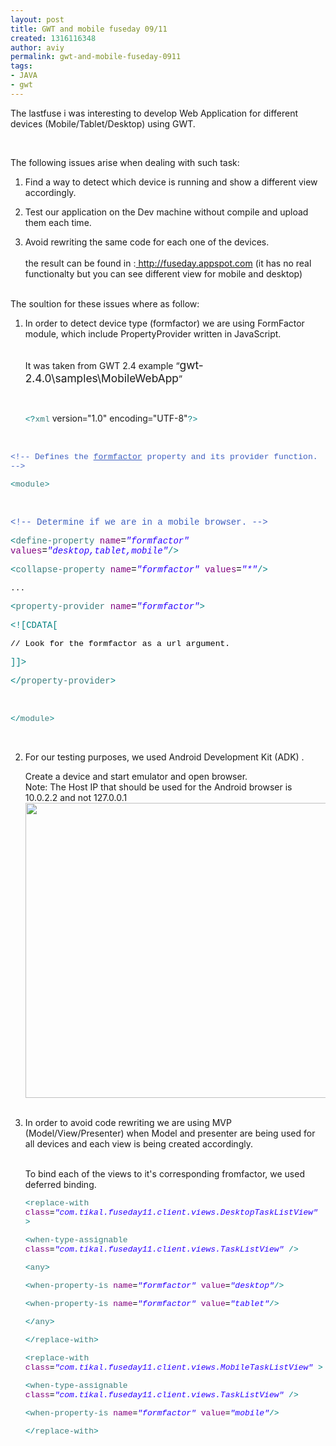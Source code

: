 ```yaml
---
layout: post
title: GWT and mobile fuseday 09/11
created: 1316116348
author: aviy
permalink: gwt-and-mobile-fuseday-0911
tags:
- JAVA
- gwt
---
```

<p>The lastfuse i was interesting to develop Web Application for different devices (Mobile/Tablet/Desktop) using GWT.</p>
<p>&nbsp;</p>
<p>The following issues arise&nbsp;when dealing with such task:</p>
<ol>
    <li>
    <p style="margin-bottom: 0in">Find a way to detect which device 	is running and show a different view accordingly.</p>
    </li>
    <li>
    <p style="margin-bottom: 0in">Test our application on the Dev 	machine without compile and upload them each time.</p>
    </li>
    <li>
    <p style="margin-bottom: 0in">Avoid rewriting the same code for 	each one of the devices.<br />
    &nbsp;</p>
    the result can be found in :<a href="http://fuseday.appspot.com/"> http://fuseday.appspot.com</a>&nbsp;(it has no real functionalty but you can see different view for mobile and desktop)<br type="_moz" />
    &nbsp;</li>
</ol>
<p>The soultion for these issues where as follow:</p>
<ol>
    <li>
    <p style="margin-bottom: 0in">In order to detect device type 	(formfactor) we are using FormFactor module, which include 	PropertyProvider written in JavaScript. <br />
    &nbsp;</p>
    <p style="margin-bottom: 0in">It was taken from GWT 2.4 example  	&ldquo;<font size="3" style="font-size: 13pt">gwt-2.4.0\samples\MobileWebApp</font>&rdquo;</p>
    <p style="margin-bottom: 0in">&nbsp;</p>
    <p style="margin-bottom: 0in"><font color="#008080"><font face="Courier New, monospace"><font size="2">&lt;?</font></font></font><font color="#3f7f7f"><font face="Courier New, monospace"><font size="2">xml</font></font></font> 	version<font color="#000000"><font face="Courier New, monospace"><font size="2">=</font></font></font>&quot;1.0&quot; 	encoding<font color="#000000"><font face="Courier New, monospace"><font size="2">=</font></font></font>&quot;UTF-8&quot;<font color="#008080"><font face="Courier New, monospace"><font size="2">?&gt;</font></font></font></p>
    </li>
</ol>
<p align="LEFT" style="margin-bottom: 0in">&nbsp;</p>
<p align="LEFT" style="margin-bottom: 0in"><font color="#3f5fbf"><font face="Courier New, monospace"><font size="2">	&lt;!-- Defines the <u>formfactor</u> property and its provider function. --&gt;</font></font></font></p>
<p align="LEFT" style="margin-bottom: 0in"><font face="Courier New, monospace"><font size="2"><font color="#008080">	&lt;</font><font color="#3f7f7f">module</font><font color="#008080">&gt;</font></font></font></p>
<p align="LEFT" style="margin-bottom: 0in">&nbsp;</p>
<p align="LEFT" style="margin-bottom: 0in"><font color="#000000">  <font face="Courier New, monospace"><font size="2">	</font><font color="#3f5fbf">&lt;!-- Determine if we are in a mobile browser. --&gt;</font></font></font></p>
<p align="LEFT" style="margin-bottom: 0in"><font color="#000000">  <font face="Courier New, monospace"><font size="2">	</font><font color="#008080">&lt;</font><font color="#3f7f7f">define-property</font> <font color="#7f007f">name</font><font color="#000000">=</font><font color="#2a00ff"><i>&quot;formfactor&quot;</i></font> <font color="#7f007f">values</font><font color="#000000">=</font><font color="#2a00ff"><i>&quot;desktop,tablet,mobile&quot;</i></font><font color="#008080">/&gt;</font></font></font></p>
<p align="LEFT" style="margin-bottom: 0in"><font color="#000000">  <font face="Courier New, monospace"><font size="2">	</font><font color="#008080">&lt;</font><font color="#3f7f7f">collapse-property</font> <font color="#7f007f">name</font><font color="#000000">=</font><font color="#2a00ff"><i>&quot;formfactor&quot;</i></font> <font color="#7f007f">values</font><font color="#000000">=</font><font color="#2a00ff"><i>&quot;*&quot;</i></font><font color="#008080">/&gt;</font></font></font></p>
<p align="LEFT" style="margin-bottom: 0in"><font face="Courier New, monospace"><font size="2">	...</font></font></p>
<p align="LEFT" style="margin-bottom: 0in"><font color="#000000"> <font face="Courier New, monospace"><font size="2">	</font><font color="#008080">&lt;</font><font color="#3f7f7f">property-provider</font> <font color="#7f007f">name</font><font color="#000000">=</font><font color="#2a00ff"><i>&quot;formfactor&quot;</i></font><font color="#008080">&gt;</font></font></font></p>
<p align="LEFT" style="margin-bottom: 0in"><font color="#000000">  <font face="Courier New, monospace"><font size="2">	</font><font color="#008080">&lt;![CDATA[</font></font></font></p>
<p align="LEFT" style="margin-bottom: 0in"><font color="#000000">      <font face="Courier New, monospace"><font size="2">// Look for the formfactor as a url argument.</font></font></font></p>
<p align="LEFT" style="margin-bottom: 0in"><font color="#000000"> <font face="Courier New, monospace"><font size="2">	</font><font color="#008080">]]&gt;</font></font></font></p>
<p align="LEFT" style="margin-bottom: 0in"><font color="#000000">  <font face="Courier New, monospace"><font size="2">	</font><font color="#008080">&lt;/</font><font color="#3f7f7f">property-provider</font><font color="#008080">&gt;</font></font></font></p>
<p align="LEFT" style="margin-bottom: 0in">&nbsp;</p>
<p align="LEFT" style="margin-bottom: 0in"><font face="Courier New, monospace"><font size="2"><font color="#008080">	&lt;/</font><font color="#3f7f7f">module</font><font color="#008080">&gt;</font></font></font></p>
<p>&nbsp;</p>
<ol start="2">
    <li>
    <p style="margin-bottom: 0in">For our testing purposes, we used 	Android Development Kit (ADK) .</p>
    <p style="margin-bottom: 0in">Create a device and start emulator and 	open browser. <br />
    Note: The Host IP that should be used for the 	Android browser is 10.0.2.2 and not 127.0.0.1</p>
    <img width="710" height="472" alt="" src="/files/upload/631/adk-emulator.png" /><br />
    &nbsp;</li>
    <li>
    <p style="margin-bottom: 0in">In order to avoid code rewriting 	we are using MVP (Model/View/Presenter) when Model and presenter are 	being used for all devices and each view is being created 	accordingly.<br />
    &nbsp;</p>
    <p style="margin-bottom: 0in">To bind each of the views to it's 	corresponding  fromfactor, we used deferred binding.<br />
    <font color="#000000"><font face="Courier New, monospace"><font size="2"> 	</font></font></font></p>
    </li>
    <p align="LEFT" style="margin-bottom: 0in"><font color="#000000">  </font><font face="Courier New, monospace"><font size="2"><font color="#008080">&lt;</font><font color="#3f7f7f">replace-with</font> <font color="#7f007f">class</font><font color="#000000">=</font><font color="#2a00ff"><i>&quot;com.tikal.fuseday11.client.views.DesktopTaskListView&quot;</i></font> <font color="#008080">&gt;</font></font></font></p>
    <p align="LEFT" style="margin-bottom: 0in"><font color="#000000">   </font><font face="Courier New, monospace"><font size="2"><font color="#008080">&lt;</font><font color="#3f7f7f">when-type-assignable</font> <font color="#7f007f">class</font><font color="#000000">=</font><font color="#2a00ff"><i>&quot;com.tikal.fuseday11.client.views.TaskListView&quot;</i></font> <font color="#008080">/&gt;</font></font></font></p>
    <p align="LEFT" style="margin-bottom: 0in"><font color="#000000">   </font><font face="Courier New, monospace"><font size="2"><font color="#008080">&lt;</font><font color="#3f7f7f">any</font><font color="#008080">&gt;</font></font></font></p>
    <p align="LEFT" style="margin-bottom: 0in"><font color="#000000">    </font><font face="Courier New, monospace"><font size="2"><font color="#008080">&lt;</font><font color="#3f7f7f">when-property-is</font> <font color="#7f007f">name</font><font color="#000000">=</font><font color="#2a00ff"><i>&quot;formfactor&quot;</i></font> <font color="#7f007f">value</font><font color="#000000">=</font><font color="#2a00ff"><i>&quot;desktop&quot;</i></font><font color="#008080">/&gt;</font></font></font></p>
    <p align="LEFT" style="margin-bottom: 0in"><font color="#000000">    </font><font face="Courier New, monospace"><font size="2"><font color="#008080">&lt;</font><font color="#3f7f7f">when-property-is</font> <font color="#7f007f">name</font><font color="#000000">=</font><font color="#2a00ff"><i>&quot;formfactor&quot;</i></font> <font color="#7f007f">value</font><font color="#000000">=</font><font color="#2a00ff"><i>&quot;tablet&quot;</i></font><font color="#008080">/&gt;</font></font></font></p>
    <p align="LEFT" style="margin-bottom: 0in"><font color="#000000">    </font><font face="Courier New, monospace"><font size="2"><font color="#008080">&lt;/</font><font color="#3f7f7f">any</font><font color="#008080">&gt;</font></font></font></p>
    <p align="LEFT" style="margin-bottom: 0in"><font color="#000000">  </font><font face="Courier New, monospace"><font size="2"><font color="#008080">&lt;/</font><font color="#3f7f7f">replace-with</font><font color="#008080">&gt;</font></font></font></p>
    <p align="LEFT" style="margin-bottom: 0in"><font color="#000000">  </font></p>
    <p align="LEFT" style="margin-bottom: 0in"><font color="#000000">   </font><font face="Courier New, monospace"><font size="2"><font color="#008080">&lt;</font><font color="#3f7f7f">replace-with</font> <font color="#7f007f">class</font><font color="#000000">=</font><font color="#2a00ff"><i>&quot;com.tikal.fuseday11.client.views.MobileTaskListView&quot;</i></font> <font color="#008080">&gt;</font></font></font></p>
    <p align="LEFT" style="margin-bottom: 0in"><font color="#000000">   </font><font face="Courier New, monospace"><font size="2"><font color="#008080">&lt;</font><font color="#3f7f7f">when-type-assignable</font> <font color="#7f007f">class</font><font color="#000000">=</font><font color="#2a00ff"><i>&quot;com.tikal.fuseday11.client.views.TaskListView&quot;</i></font> <font color="#008080">/&gt;</font></font></font></p>
    <p align="LEFT" style="margin-bottom: 0in"><font color="#000000">    </font><font face="Courier New, monospace"><font size="2"><font color="#008080">&lt;</font><font color="#3f7f7f">when-property-is</font> <font color="#7f007f">name</font><font color="#000000">=</font><font color="#2a00ff"><i>&quot;formfactor&quot;</i></font> <font color="#7f007f">value</font><font color="#000000">=</font><font color="#2a00ff"><i>&quot;mobile&quot;</i></font><font color="#008080">/&gt;</font></font></font></p>
    <p align="LEFT" style="margin-bottom: 0in"><font color="#000000">   </font><font color="#008080"><font face="Courier New, monospace"><font size="2">&lt;/</font></font></font><font color="#3f7f7f"><font face="Courier New, monospace"><font size="2">replace-with</font></font></font><font color="#008080"><font face="Courier New, monospace"><font size="2">&gt;</font></font></font></p>
    <p align="LEFT" style="margin-bottom: 0in">&nbsp;</p>
</ol>
<p>&nbsp;</p>
<p>&nbsp;</p>
<p>&nbsp;</p>
